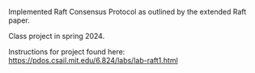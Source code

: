 Implemented Raft Consensus Protocol as outlined by the extended Raft paper.

Class project in spring 2024. 

Instructions for project found here: https://pdos.csail.mit.edu/6.824/labs/lab-raft1.html
